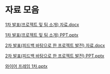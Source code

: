 # 자료 모음

[1차 발표(프로젝트 및 팀 소개) 자료.docx](%E1%84%8C%E1%85%A1%E1%84%85%E1%85%AD%20%E1%84%86%E1%85%A9%E1%84%8B%E1%85%B3%E1%86%B7%20c54b6/1%EC%B0%A8_%EB%B0%9C%ED%91%9C(%ED%94%84%EB%A1%9C%EC%A0%9D%ED%8A%B8_%EB%B0%8F_%ED%8C%80_%EC%86%8C%EA%B0%9C)_%EC%9E%90%EB%A3%8C.docx)

[1차 발표(프로젝트 및 팀 소개) PPT.pptx](%E1%84%8C%E1%85%A1%E1%84%85%E1%85%AD%20%E1%84%86%E1%85%A9%E1%84%8B%E1%85%B3%E1%86%B7%20c54b6/1%EC%B0%A8_%EB%B0%9C%ED%91%9C(%ED%94%84%EB%A1%9C%EC%A0%9D%ED%8A%B8_%EB%B0%8F_%ED%8C%80_%EC%86%8C%EA%B0%9C)_PPT.pptx)

[2차 발표(피드백 바탕으로 한 프로젝트 발전) 자료.docx](%E1%84%8C%E1%85%A1%E1%84%85%E1%85%AD%20%E1%84%86%E1%85%A9%E1%84%8B%E1%85%B3%E1%86%B7%20c54b6/2%EC%B0%A8_%EB%B0%9C%ED%91%9C(%ED%94%BC%EB%93%9C%EB%B0%B1_%EB%B0%94%ED%83%95%EC%9C%BC%EB%A1%9C_%ED%95%9C_%ED%94%84%EB%A1%9C%EC%A0%9D%ED%8A%B8_%EB%B0%9C%EC%A0%84)_%EC%9E%90%EB%A3%8C.docx)

[2차 발표(피드백 바탕으로 한 프로젝트 발전) PPT.pptx](%E1%84%8C%E1%85%A1%E1%84%85%E1%85%AD%20%E1%84%86%E1%85%A9%E1%84%8B%E1%85%B3%E1%86%B7%20c54b6/2%EC%B0%A8_%EB%B0%9C%ED%91%9C(%ED%94%BC%EB%93%9C%EB%B0%B1_%EB%B0%94%ED%83%95%EC%9C%BC%EB%A1%9C_%ED%95%9C_%ED%94%84%EB%A1%9C%EC%A0%9D%ED%8A%B8_%EB%B0%9C%EC%A0%84)_PPT.pptx)

[와이어 프레임 1차.pptx](%E1%84%8C%E1%85%A1%E1%84%85%E1%85%AD%20%E1%84%86%E1%85%A9%E1%84%8B%E1%85%B3%E1%86%B7%20c54b6/%EC%99%80%EC%9D%B4%EC%96%B4_%ED%94%84%EB%A0%88%EC%9E%84_1%EC%B0%A8.pptx)